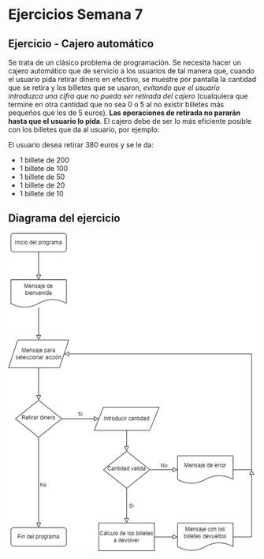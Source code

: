 # Ejercicios Semana 7

## Ejercicio - Cajero automático
Se trata de un clásico problema de programación. Se necesita hacer un
cajero automático que de servicio a los usuarios de tal manera que, cuando
el usuario pida retirar dinero en efectivo, se muestre por pantalla la cantidad
que se retira y los billetes que se usaron, _evitando que el usuario introduzca
una cifra que no pueda ser retirada del cajero_ (cualquiera que termine en
otra cantidad que no sea 0 o 5 al no existir billetes más pequeños que los de
5 euros). **Las operaciones de retirada no pararán hasta que el usuario lo pida**.
El cajero debe de ser lo más eficiente posible con los billetes que da al
usuario, por ejemplo:

El usuario desea retirar 380 euros y se le da:
- 1 billete de 200
- 1 billete de 100
- 1 billete de 50
- 1 billete de 20
- 1 billete de 10

## Diagrama del ejercicio
![Diagrama del cajero automático](/ProgramaCajero.png)
